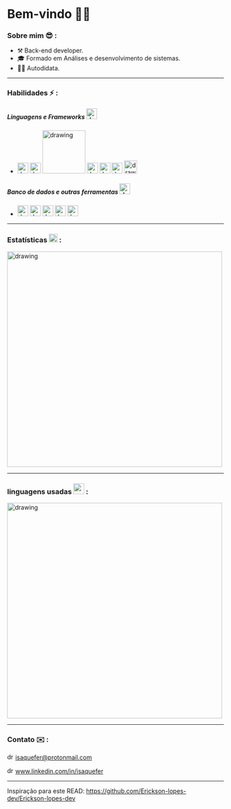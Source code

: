 
# Bem-vindo ✌🏿

### Sobre mim  :sunglasses: :  
- ⚒️ Back-end developer.
- 🎓 Formado em Análises e desenvolvimento de sistemas.
- 👨‍💻 Autodidata.
<hr>

### Habilidades ⚡ :

##### Linguagens e Frameworks <img src="https://cdn1.iconfinder.com/data/icons/internet-security-3/64/x-03-512.png" alt="drawing" width="25"/>

 * <img src="https://emojis.slackmojis.com/emojis/images/1450319444/32/python.png" alt="drawing" width="25"/> <img src="https://emojis.slackmojis.com/emojis/images/1483054030/1541/django.png?1483054030" alt="drawing" width="25"/> <img src="https://www.sqlalchemy.org/img/sqla_logo.png" alt="drawing" width="100"/> <img src="https://emojis.slackmojis.com/emojis/images/1450441296/151/javascript.png?" alt="drawing" width="25"/> <img src="https://emojis.slackmojis.com/emojis/images/1483052921/1537/vue.png?1483052921" alt="drawing" width="25"/> <img src="https://emojis.slackmojis.com/emojis/images/1470343792/719/html5.png?1470343792" alt="drawing" width="25"/> <img src="https://emojis.slackmojis.com/emojis/images/1497185511/2411/css.jpg?1497185511" alt="drawing" width="30"/>

##### Banco de dados e outras ferramentas <img src="https://emojis.slackmojis.com/emojis/images/1620758692/38043/database.png?1620758692" alt="drawing" width="25"/>
 * <img src="https://emojis.slackmojis.com/emojis/images/1533733488/4439/mysql.png?1533733488" alt="drawing" width="25"/> <img src="https://emojis.slackmojis.com/emojis/images/1450470347/198/postgresql.png?1450470347" alt="drawing" width="25"/> <img src="https://emojis.slackmojis.com/emojis/images/1581212198/7766/shydocker.png?1581212198" alt="drawing" width="25"/> <img src="https://emojis.slackmojis.com/emojis/images/1501021339/341/git.png?1501021339" alt="drawing" width="25"/> <img src="https://emojis.slackmojis.com/emojis/images/1551101669/5413/linux.png?1551101669" alt="drawing" width="25"/>
<hr>

### Estatísticas  <img src="https://cdn3.iconfinder.com/data/icons/e-commerce-and-online-shopping/64/__statistics-256.png" alt="drawing" width="20"/> :
<img src="https://github-readme-stats.vercel.app/api?username=isaquefer&theme=cobalt&show_icons=true)](https://github.com/Erickson-lopes-dev/github-readme-stats" alt="drawing" width="500"/>

<hr>

###  linguagens usadas  <img src="https://img.icons8.com/color/48/000000/statistics.png" width="25" />  :

<img src="https://github-readme-stats.vercel.app/api/top-langs/?username=isaquefer&hide=scss,JavaScript,PowerShell,C++,Td,Tex,Fortran,C&layout=compact&theme=cobalt&title_color=2ED3EA" alt="drawing" width="500"/>

<hr>

### Contato ✉️ :
<img src="https://external-content.duckduckgo.com/ip3/protonmail.com.ico" alt="drawing" width="15"/> isaquefer@protonmail.com

<img src="https://emojis.slackmojis.com/emojis/images/1470343326/711/linkedin.png?1470343326" alt="drawing" width="15"/> www.linkedin.com/in/isaquefer

<hr>

Inspiração para este READ: https://github.com/Erickson-lopes-dev/Erickson-lopes-dev
